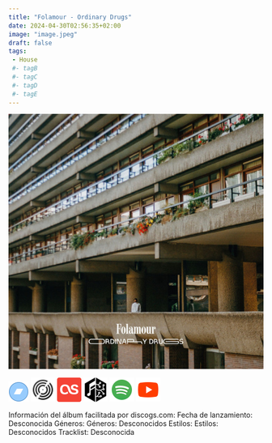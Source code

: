 ```yaml
---
title: "Folamour - Ordinary Drugs"
date: 2024-04-30T02:56:35+02:00
image: "image.jpeg"
draft: false
tags:
 - House
 #- tagB
 #- tagC
 #- tagD
 #- tagE
---
```

![cover](image.jpeg (Folamour - Ordinary-Drugs))
 
[![bandcamp](../links/svg/bandcamp.png (bandcamp))](https://folamour.bandcamp.com/album/ordinary-drugs)
[![discogs](../links/svg/discogs.png (discogs))](https://www.discogs.com/master/bash_script)
[![lastfm](../links/svg/lastfm.png (lastfm))]()
[![musicbrainz](../links/svg/musicbrainz.png (musicbrainz))](https://musicbrainz.org/release/e54e4fbf-99f8-4260-9578-f2a3d8de0d67)
[![spotify](../links/svg/spotify.png (putify))](https://open.spotify.com/album/3na24PKpM5Bh0xwvIcpPms)
[![youtube](../links/svg/youtube.png (youtube))](https://www.youtube.com/playlist?list=PLc4K6aoPDlKMTQJvGky9DZQaSymVvBRJs)
 
Información del álbum facilitada por discogs.com:
Fecha de lanzamiento: Desconocida
Géneros: Géneros: Desconocidos
Estilos: Estilos: Desconocidos
Tracklist: Desconocida
